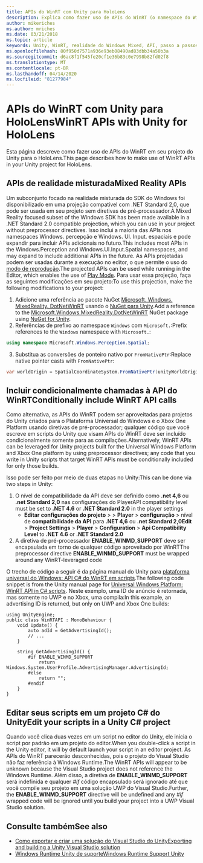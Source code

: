 ```yaml
---
title: APIs do WinRT com Unity para HoloLens
description: Explica como fazer uso de APIs do WinRT (o namespace do Windows) em seu projeto do Unity para o HoloLens.
author: mikeriches
ms.author: mriches
ms.date: 03/21/2018
ms.topic: article
keywords: Unity, WinRT, realidade do Windows Mixed, API, passo a passos
ms.openlocfilehash: 80f950d7571a936e93eb08490ad83dbb34a50b3a
ms.sourcegitcommit: d6ac8f1f545fe20cf1e36b83c0e7998b82fd02f8
ms.translationtype: MT
ms.contentlocale: pt-BR
ms.lasthandoff: 04/14/2020
ms.locfileid: "81277984"
---
```

# <a name="winrt-apis-with-unity-for-hololens"></a><span data-ttu-id="627d6-104">APIs do WinRT com Unity para HoloLens</span><span class="sxs-lookup"><span data-stu-id="627d6-104">WinRT APIs with Unity for HoloLens</span></span>

<span data-ttu-id="627d6-105">Esta página descreve como fazer uso de APIs do WinRT em seu projeto do Unity para o HoloLens.</span><span class="sxs-lookup"><span data-stu-id="627d6-105">This page describes how to make use of WinRT APIs in your Unity project for HoloLens.</span></span>

## <a name="mixed-reality-apis"></a><span data-ttu-id="627d6-106">APIs de realidade misturada</span><span class="sxs-lookup"><span data-stu-id="627d6-106">Mixed Reality APIs</span></span>

<span data-ttu-id="627d6-107">Um subconjunto focado na realidade misturada do SDK do Windows foi disponibilizado em uma projeção compatível com .NET Standard 2,0, que pode ser usada em seu projeto sem diretivas de pré-processador.</span><span class="sxs-lookup"><span data-stu-id="627d6-107">A Mixed Reality focused subset of the Windows SDK has been made available in a .NET Standard 2.0 compatible projection, which you can use in your project without preprocessor directives.</span></span> <span data-ttu-id="627d6-108">Isso inclui a maioria das APIs nos namespaces Windows. percepção e Windows. UI. Input. espaciais e pode expandir para incluir APIs adicionais no futuro.</span><span class="sxs-lookup"><span data-stu-id="627d6-108">This includes most APIs in the Windows.Perception and Windows.UI.Input.Spatial namespaces, and may expand to include additional APIs in the future.</span></span> <span data-ttu-id="627d6-109">As APIs projetadas podem ser usadas durante a execução no editor, o que permite o uso do [modo de reprodução](https://docs.microsoft.com//windows/mixed-reality/unity-play-mode).</span><span class="sxs-lookup"><span data-stu-id="627d6-109">The projected APIs can be used while running in the Editor, which enables the use of [Play Mode](https://docs.microsoft.com//windows/mixed-reality/unity-play-mode).</span></span> <span data-ttu-id="627d6-110">Para usar essa projeção, faça as seguintes modificações em seu projeto:</span><span class="sxs-lookup"><span data-stu-id="627d6-110">To use this projection, make the following modifications to your project:</span></span>

1) <span data-ttu-id="627d6-111">Adicione uma referência ao pacote NuGet [Microsoft. Windows. MixedReality. DotNetWinRT](https://www.nuget.org/packages/Microsoft.Windows.MixedReality.DotNetWinRT) usando o [NuGet para Unity](https://github.com/GlitchEnzo/NuGetForUnity).</span><span class="sxs-lookup"><span data-stu-id="627d6-111">Add a reference to the [Microsoft.Windows.MixedReality.DotNetWinRT](https://www.nuget.org/packages/Microsoft.Windows.MixedReality.DotNetWinRT) NuGet package using [NuGet for Unity](https://github.com/GlitchEnzo/NuGetForUnity).</span></span>
2) <span data-ttu-id="627d6-112">Referências de prefixo ao namespace `Windows` com `Microsoft.`:</span><span class="sxs-lookup"><span data-stu-id="627d6-112">Prefix references to the `Windows` namespace with `Microsoft.`:</span></span>
```cs
using namespace Microsoft.Windows.Perception.Spatial;
```
3) <span data-ttu-id="627d6-113">Substitua as conversões de ponteiro nativo por `FromNativePtr`:</span><span class="sxs-lookup"><span data-stu-id="627d6-113">Replace native pointer casts with `FromNativePtr`:</span></span>
```cs
var worldOrigin = SpatialCoordinateSystem.FromNativePtr(unityWorldOriginPtr);
```

## <a name="conditionally-include-winrt-api-calls"></a><span data-ttu-id="627d6-114">Incluir condicionalmente chamadas à API do WinRT</span><span class="sxs-lookup"><span data-stu-id="627d6-114">Conditionally include WinRT API calls</span></span>

<span data-ttu-id="627d6-115">Como alternativa, as APIs do WinRT podem ser aproveitadas para projetos do Unity criados para o Plataforma Universal do Windows e o Xbox One Platform usando diretivas de pré-processador; qualquer código que você escreve em scripts do Unity que visam APIs do WinRT deve ser incluído condicionalmente somente para as compilações.</span><span class="sxs-lookup"><span data-stu-id="627d6-115">Alternatively, WinRT APIs can be leveraged for Unity projects built for the Universal Windows Platform and Xbox One platform by using preprocessor directives; any code that you write in Unity scripts that target WinRT APIs must be conditionally included for only those builds.</span></span> 

<span data-ttu-id="627d6-116">Isso pode ser feito por meio de duas etapas no Unity:</span><span class="sxs-lookup"><span data-stu-id="627d6-116">This can be done via two steps in Unity:</span></span>
1) <span data-ttu-id="627d6-117">O nível de compatibilidade da API deve ser definido como **.net 4,6** ou **.net Standard 2,0** nas configurações do Player</span><span class="sxs-lookup"><span data-stu-id="627d6-117">API compatibility level must be set to **.NET 4.6** or **.NET Standard 2.0** in the player settings</span></span>
    - <span data-ttu-id="627d6-118">**Editar** **configurações do projeto** >  > **Player** > **configuração** > nível de **compatibilidade da API** para **.NET 4,6** ou **.net Standard 2,0**</span><span class="sxs-lookup"><span data-stu-id="627d6-118">**Edit** > **Project Settings** > **Player** > **Configuration** > **Api Compatibility Level** to **.NET 4.6** or **.NET Standard 2.0**</span></span>
2) <span data-ttu-id="627d6-119">A diretiva de pré-processador **ENABLE_WINMD_SUPPORT** deve ser encapsulada em torno de qualquer código aproveitado por WinRT</span><span class="sxs-lookup"><span data-stu-id="627d6-119">The preprocessor directive **ENABLE_WINMD_SUPPORT** must be wrapped around any WinRT-leveraged code</span></span>

<span data-ttu-id="627d6-120">O trecho de código a seguir é da página manual do Unity para [plataforma universal do Windows: API C# do WinRT em scripts](https://docs.unity3d.com/Manual/windowsstore-scripts.html).</span><span class="sxs-lookup"><span data-stu-id="627d6-120">The following code snippet is from the Unity manual page for [Universal Windows Platform: WinRT API in C# scripts](https://docs.unity3d.com/Manual/windowsstore-scripts.html).</span></span> <span data-ttu-id="627d6-121">Neste exemplo, uma ID de anúncio é retornada, mas somente no UWP e no Xbox, uma compila:</span><span class="sxs-lookup"><span data-stu-id="627d6-121">In this example, an advertising ID is returned, but only on UWP and Xbox One builds:</span></span>

```
using UnityEngine;
public class WinRTAPI : MonoBehaviour {
    void Update() {
        auto adId = GetAdvertisingId();
        // ...
    }

    string GetAdvertisingId() {
        #if ENABLE_WINMD_SUPPORT
            return Windows.System.UserProfile.AdvertisingManager.AdvertisingId;
        #else
            return "";
        #endif
    }
}
```

## <a name="edit-your-scripts-in-a-unity-c-project"></a><span data-ttu-id="627d6-122">Editar seus scripts em um projeto C# do Unity</span><span class="sxs-lookup"><span data-stu-id="627d6-122">Edit your scripts in a Unity C# project</span></span>

<span data-ttu-id="627d6-123">Quando você clica duas vezes em um script no editor do Unity, ele inicia o script por padrão em um projeto do editor.</span><span class="sxs-lookup"><span data-stu-id="627d6-123">When you double-click a script in the Unity editor, it will by default launch your script in an editor project.</span></span> <span data-ttu-id="627d6-124">As APIs do WinRT parecerão desconhecidas, pois o projeto do Visual Studio não faz referência à Windows Runtime.</span><span class="sxs-lookup"><span data-stu-id="627d6-124">The WinRT APIs will appear to be unknown because the Visual Studio project does not reference the Windows Runtime.</span></span> <span data-ttu-id="627d6-125">Além disso, a diretiva de **ENABLE_WINMD_SUPPORT** será indefinida e qualquer *#if* código encapsulado será ignorado até que você compile seu projeto em uma solução UWP do Visual Studio.</span><span class="sxs-lookup"><span data-stu-id="627d6-125">Further, the **ENABLE_WINMD_SUPPORT** directive will be undefined and any *#if* wrapped code will be ignored until you build your project into a UWP Visual Studio solution.</span></span>

## <a name="see-also"></a><span data-ttu-id="627d6-126">Consulte também</span><span class="sxs-lookup"><span data-stu-id="627d6-126">See also</span></span>
* [<span data-ttu-id="627d6-127">Como exportar e criar uma solução do Visual Studio do Unity</span><span class="sxs-lookup"><span data-stu-id="627d6-127">Exporting and building a Unity Visual Studio solution</span></span>](exporting-and-building-a-unity-visual-studio-solution.md)
* [<span data-ttu-id="627d6-128">Windows Runtime Unity de suporte</span><span class="sxs-lookup"><span data-stu-id="627d6-128">Windows Runtime Support Unity</span></span>](https://docs.unity3d.com/Manual/IL2CPP-WindowsRuntimeSupport.html)
